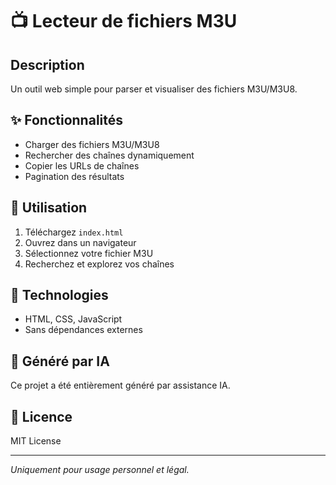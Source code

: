 # 📺 Lecteur de fichiers M3U

## Description

Un outil web simple pour parser et visualiser des fichiers M3U/M3U8.

## ✨ Fonctionnalités

- Charger des fichiers M3U/M3U8
- Rechercher des chaînes dynamiquement
- Copier les URLs de chaînes
- Pagination des résultats

## 🚀 Utilisation

1. Téléchargez `index.html`
2. Ouvrez dans un navigateur
3. Sélectionnez votre fichier M3U
4. Recherchez et explorez vos chaînes

## 🔧 Technologies

- HTML, CSS, JavaScript
- Sans dépendances externes

## 🤖 Généré par IA

Ce projet a été entièrement généré par assistance IA.

## 📄 Licence

MIT License

---

*Uniquement pour usage personnel et légal.*
